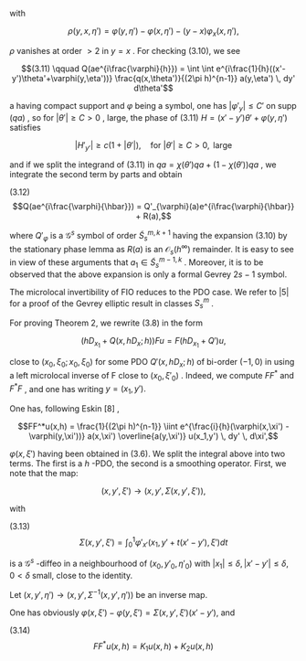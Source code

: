 with

$$\rho(y,x,\eta') = \varphi(y,\eta') - \varphi(x,\eta') - (y-x)\varphi_x(x,\eta'),$$

 $\rho$  vanishes at order  $> 2$  in  $y = x$ . For checking (3.10), we see

$$(3.11) \qquad Q(ae^{i\frac{\varphi}{h}}) = \int \int e^{i\frac{1}{h}((x'-y')\theta'+\varphi(y,\eta'))} \frac{q(x,\theta')}{(2\pi h)^{n-1}} a(y,\eta') \, dy' d\theta'$$

a having compact support and  $\varphi$  being a symbol, one has  $|\varphi'_y| \leq C'$  on supp $(qa)$ , so for  $|\theta'| \geq C > 0$ , large, the phase of (3.11)  $H = (x' - y')\theta' + \varphi(y, \eta')$  satisfies

$$|H'_{y'}| \ge c(1+|\theta'|), \quad \text{for } |\theta'| \ge C > 0, \text{ large}$$

and if we split the integrand of (3.11) in  $qa = \chi(\theta')qa + (1 - \chi(\theta'))qa$ , we integrate the second term by parts and obtain

(3.12) 
$$Q(ae^{i\frac{\varphi}{\hbar}}) = Q'_{\varphi}(a)e^{i\frac{\varphi}{\hbar}} + R(a),$$

where  $Q'_{\varphi}$  is a  $\mathcal{G}^s$  symbol of order  $\widetilde{S}^{m,k+1}_s$  having the expansion (3.10) by the stationary phase lemma as  $R(a)$  is an  $\mathcal{O}_s(h^{\infty})$  remainder. It is easy to see in view of these arguments that  $a_1 \in \widetilde{S}_s^{m-1,k}$ . Moreover, it is to be observed that the above expansion is only a formal Gevrey  $2s - 1$  symbol.

The microlocal invertibility of FIO reduces to the PDO case. We refer to  $|5|$  for a proof of the Gevrey elliptic result in classes  $S_s^m$ .

For proving Theorem 2, we rewrite  $(3.8)$  in the form

$$(hD_{x_1} + Q(x, hD_x; h))Fu = F(hD_{x_1} + Q')u,$$

close to  $(x_0, \xi_0; x_0, \xi_0)$  for some PDO  $Q'(x, hD_x; h)$  of bi-order  $(-1, 0)$  in using a left microlocal inverse of F close to  $(x_0, \xi'_0)$ . Indeed, we compute  $FF^*$  and  $F^*F$ , and one has writing  $y = (x_1, y').$ 

One has, following Eskin  $[8]$ ,

$$FF^*u(x,h) = \frac{1}{(2\pi h)^{n-1}} \iint e^{\frac{i}{h}(\varphi(x,\xi') - \varphi(y,\xi'))} a(x,\xi') \overline{a(y,\xi')} u(x_1,y') \, dy' \, d\xi',$$

 $\varphi(x,\xi')$  having been obtained in (3.6). We split the integral above into two terms. The first is a  $h$ -PDO, the second is a smoothing operator. First, we note that the map:

$$(x, y', \xi') \to (x, y', \Sigma(x, y', \xi')),$$

with

(3.13) 
$$\Sigma(x, y', \xi') = \int_0^1 \varphi'_{x'}(x_1, y' + t(x' - y'), \xi') dt$$

is a  $\mathcal{G}^s$ -diffeo in a neighbourhood of  $(x_0, y'_0, \eta'_0)$  with  $|x_1| \leq \delta, |x'-y'| \leq \delta, 0 < \delta$  small, close to the identity.

Let  $(x, y', \eta') \to (x, y', \Sigma^{-1}(x, y', \eta'))$  be an inverse map.

One has obviously  $\varphi(x,\xi') - \varphi(y,\xi') = \Sigma(x,y',\xi')(x'-y'),$  and

(3.14) 
$$FF^*u(x,h) = K_1u(x,h) + K_2u(x,h)$$